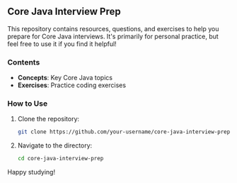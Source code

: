 ## Core Java Interview Prep

This repository contains resources, questions, and exercises to help you prepare for Core Java interviews. It's primarily for personal practice, but feel free to use it if you find it helpful!

### Contents
- **Concepts**: Key Core Java topics
- **Exercises**: Practice coding exercises

### How to Use
1. Clone the repository:
    ```bash
    git clone https://github.com/your-username/core-java-interview-prep.git
    ```

2. Navigate to the directory:
    ```bash
    cd core-java-interview-prep
    ```

Happy studying!
